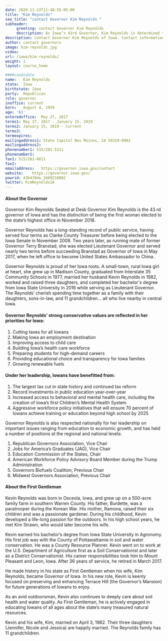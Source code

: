 ```yaml
---
date: 2020-11-22T11:48:55-05:00
title: "Kim Reynolds"
seo_title: "contact Governor Kim Reynolds "
subheader:
     greeting: contact Governor Kim Reynolds 
     description: As Iowa’s 43rd Governor, Kim Reynolds is determined to make sure that Iowa’s success is every Iowan’s success. At age 57, Governor Reynolds earned a bachelor’s degree from Iowa State University. Then, nearly two years later, on Nov. 4, 2018, she was elected by Iowans to become their first woman Governor. Family means everything to Governor Reynolds and her husband, Kevin. They have three daughters (Jennifer, Nicole and Jessica) who are happily married, and the First Couple love spending time with their 10 very active grandchildren.. On January 14, 2019, Governor Ivey was officially sworn in for her full term by Associate Justice Will Sellers.
description: Contact Governor Kim Reynolds of Iowa. Contact information for Kim Reynolds includes her email address, phone number, and mailing address.
author: contact governors
image: kim-reynolds.jpg
video:
url: /iowa/kim-reynolds/
weight: 1
layout: course_home

####candidate
name:	Kim Reynolds
state:	Iowa
birthstate: Iowa
party:	Republican
role: governor
inoffice: current
born:	August 4, 1959
age: '61'
enteredoffice:	May 27, 2017
terms1: May 27, 2017 - January 15, 2019
terms2: January 15, 2019 - Current
terms3: 
termexpires:	
mailingaddress1: State Capitol Des Moines, IA 50319-0001
mailingaddress2:		
phonenumber1: 515/281-5211
phonenumber2:	
fax1: 515/281-6611
fax2: 
emailaddress:	https://governor.iowa.gov/contact
website:	https://governor.iowa.gov/
powrid: 43b470de_1609210882
twitter: KimReynoldsIA
---
```


#### About the Governor
Governor Kim Reynolds Seated at Desk
Governor Kim Reynolds is the 43 rd governor of Iowa and has the distinction of being the first woman elected to the state’s highest office in November 2018.

Governor Reynolds has a long-standing record of public service, having served four terms as Clarke County Treasurer before being elected to the Iowa Senate in November 2008. Two years later, as running mate of former Governor Terry Branstad, she was elected Lieutenant Governor and served nearly two terms before succeeding Branstad as Governor of Iowa in May 2017, when he left office to become United States Ambassador to China.

Governor Reynolds is proud of her Iowa roots. A small-town, rural Iowa girl at heart, she grew up in Madison County, graduated from Interstate 35 Community Schools in 1977, married her husband Kevin Reynolds in 1982, worked and raised three daughters, and completed her bachelor's degree from Iowa State University in 2016 while serving as Lieutenant Governor. The Reynolds’ cherish spending time together as a family with their daughters, sons-in-law, and 11 grandchildren... all who live nearby in central Iowa.

#### Governor Reynolds’ strong conservative values are reflected in her priorities for Iowa:
1. Cutting taxes for all Iowans
2. Making Iowa an employment destination
3. Improving access to child care
4. Building Iowa’s health care workforce
5. Preparing students for high-demand careers
6. Providing educational choice and transparency for Iowa families
7. Growing renewable fuels

#### Under her leadership, Iowans have benefitted from:
1. The largest tax cut in state history and continued tax reform
2. Record investments in public education year-over-year
3. Increased access to behavioral and mental health care, including the creation of Iowa’s first Children’s Mental Health System
4. Aggressive workforce policy initiatives that will ensure 70 percent of Iowans achieve training or education beyond high school by 2025


Governor Reynolds is also respected nationally for her leadership on important issues ranging from education to economic growth, and has held a number of positions at the regional and national levels:

1. Republican Governors Association, Vice Chair
2. Jobs for America’s Graduates (JAG), Vice Chair
3. Education Commission of the States, Chair
4. American Workforce Policy Advisory Board Member during the Trump Administration
5. Governors Biofuels Coalition, Previous Chair
6. Midwest Governors Association, Previous Chair



#### About the First Gentleman
Kevin Reynolds was born in Osceola, Iowa, and grew up on a 500-acre family farm in southern Warren County. His father, Burdette, was a paratrooper during the Korean War. His mother, Ramona, raised their six children and was a passionate gardener. During his childhood, Kevin developed a life-long passion for the outdoors. In his high school years, he met Kim Strawn, who would later become his wife. 

Kevin earned his bachelor’s degree from Iowa State University in Agronomy. His first job was with the County of Pottawattamie in soil and water conservation. He was a County Resource Planner. Kevin went on to work at the U.S. Department of Agriculture first as a Soil Conservationist and later as a District Conservationist. His career responsibilities took him to Mount Pleasant and Leon, Iowa. After 36 years of service, he retired in March 2017.

He made history in his state as First Gentleman when his wife, Kim Reynolds, became Governor of Iowa. In his new role, Kevin is keenly focused on preserving and enhancing Terrace Hill (the Governor’s Mansion) for future generations of Iowans to enjoy. 

As an avid outdoorsman, Kevin also continues to deeply care about soil health and water quality. As First Gentleman, he is actively engaged in educating Iowans of all ages about the state’s many treasured natural resources.

Kevin and his wife, Kim, married on April 3, 1982. Their three daughters (Jennifer, Nicole and Jessica) are happily married. The Reynolds family has 11 grandchildren.   